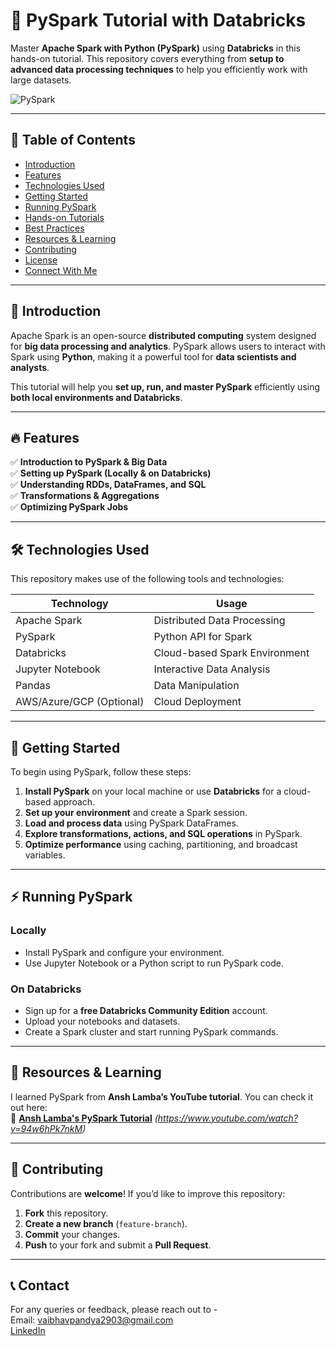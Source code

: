 # 🚀 PySpark Tutorial with Databricks  

Master **Apache Spark with Python (PySpark)** using **Databricks** in this hands-on tutorial. This repository covers everything from **setup to advanced data processing techniques** to help you efficiently work with large datasets.  

![PySpark](https://upload.wikimedia.org/wikipedia/commons/f/f3/Apache_Spark_logo.svg)  

---

## 📖 Table of Contents  
- [Introduction](#introduction)  
- [Features](#features)  
- [Technologies Used](#technologies-used)  
- [Getting Started](#getting-started)  
- [Running PySpark](#running-pyspark)  
- [Hands-on Tutorials](#hands-on-tutorials)  
- [Best Practices](#best-practices)  
- [Resources & Learning](#resources--learning)  
- [Contributing](#contributing)  
- [License](#license)  
- [Connect With Me](#connect-with-me)  

---

## 📌 Introduction  

Apache Spark is an open-source **distributed computing** system designed for **big data processing and analytics**. PySpark allows users to interact with Spark using **Python**, making it a powerful tool for **data scientists and analysts**.  

This tutorial will help you **set up, run, and master PySpark** efficiently using **both local environments and Databricks**.  

---

## 🔥 Features  

✅ **Introduction to PySpark & Big Data**  
✅ **Setting up PySpark (Locally & on Databricks)**  
✅ **Understanding RDDs, DataFrames, and SQL**  
✅ **Transformations & Aggregations**  
✅ **Optimizing PySpark Jobs**  

---

## 🛠️ Technologies Used  

This repository makes use of the following tools and technologies:  

| **Technology**  | **Usage** |  
|----------------|--------------------|  
| Apache Spark  | Distributed Data Processing |  
| PySpark  | Python API for Spark |  
| Databricks  | Cloud-based Spark Environment |  
| Jupyter Notebook  | Interactive Data Analysis |  
| Pandas  | Data Manipulation |  
| AWS/Azure/GCP (Optional) | Cloud Deployment |  

---

## 🚀 Getting Started  

To begin using PySpark, follow these steps:  

1. **Install PySpark** on your local machine or use **Databricks** for a cloud-based approach.  
2. **Set up your environment** and create a Spark session.  
3. **Load and process data** using PySpark DataFrames.  
4. **Explore transformations, actions, and SQL operations** in PySpark.  
5. **Optimize performance** using caching, partitioning, and broadcast variables.  

---

## ⚡ Running PySpark  

### **Locally**  
- Install PySpark and configure your environment.  
- Use Jupyter Notebook or a Python script to run PySpark code.  

### **On Databricks**  
- Sign up for a **free Databricks Community Edition** account.  
- Upload your notebooks and datasets.  
- Create a Spark cluster and start running PySpark commands.  

---


## 📖 Resources & Learning  

I learned PySpark from **Ansh Lamba’s YouTube tutorial**. You can check it out here:  
📌 **[Ansh Lamba's PySpark Tutorial](#)** *(https://www.youtube.com/watch?v=94w6hPk7nkM)*

---


## 🤝 Contributing  

Contributions are **welcome**! If you’d like to improve this repository:  

1. **Fork** this repository.  
2. **Create a new branch** (`feature-branch`).  
3. **Commit** your changes.  
4. **Push** to your fork and submit a **Pull Request**.

---


## 📞 Contact
For any queries or feedback, please reach out to -<br>
Email: vaibhavpandya2903@gmail.com<br>
[LinkedIn](https://www.linkedin.com/in/vaibhavpandya2903/) 

